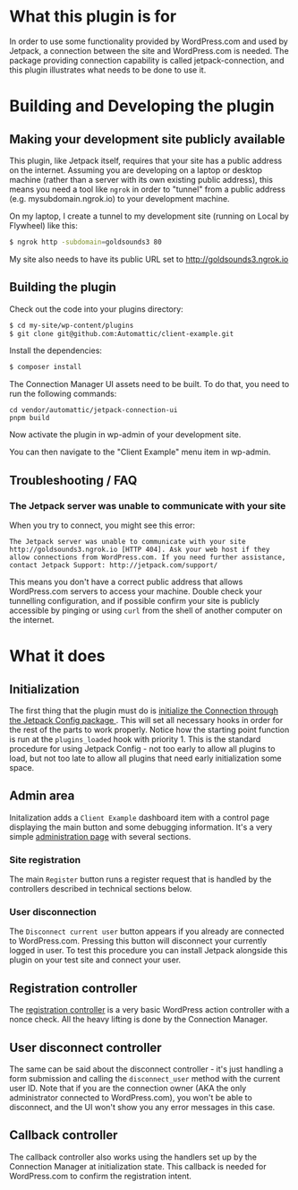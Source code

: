 # What this plugin is for

In order to use some functionality provided by WordPress.com and used by Jetpack, a connection between the site and WordPress.com is needed. The package providing connection capability is called jetpack-connection, and this plugin illustrates what needs to be done to use it.

# Building and Developing the plugin

## Making your development site publicly available

This plugin, like Jetpack itself, requires that your site has a public address on the internet. Assuming you are developing on a laptop or desktop machine (rather than a server with its own existing public address), this means you need a tool like `ngrok` in order to "tunnel" from a public address (e.g. mysubdomain.ngrok.io) to your development machine.

On my laptop, I create a tunnel to my development site (running on Local by Flywheel) like this:

```bash
$ ngrok http -subdomain=goldsounds3 80
```

My site also needs to have its public URL set to http://goldsounds3.ngrok.io

## Building the plugin

Check out the code into your plugins directory:

```bash
$ cd my-site/wp-content/plugins
$ git clone git@github.com:Automattic/client-example.git
```

Install the dependencies:

```bash
$ composer install
```

The Connection Manager UI assets need to be built. To do that, you need to run the following commands:

```
cd vendor/automattic/jetpack-connection-ui
pnpm build
```

Now activate the plugin in wp-admin of your development site.

You can then navigate to the "Client Example" menu item in wp-admin.

## Troubleshooting / FAQ

### The Jetpack server was unable to communicate with your site

When you try to connect, you might see this error:

```
The Jetpack server was unable to communicate with your site http://goldsounds3.ngrok.io [HTTP 404]. Ask your web host if they allow connections from WordPress.com. If you need further assistance, contact Jetpack Support: http://jetpack.com/support/
```

This means you don't have a correct public address that allows WordPress.com servers to access your machine. Double check your tunnelling configuration, and if possible confirm your site is publicly accessible by pinging or using `curl` from the shell of another computer on the internet.

# What it does

## Initialization

The first thing that the plugin must do is [initialize the Connection through the Jetpack Config package ](https://github.com/Automattic/client-example/blob/master/client-example.php#L82). This will set all necessary hooks in order for the rest of the parts to work properly. Notice how the starting point function is run at the `plugins_loaded` hook with priority 1. This is the standard procedure for using Jetpack Config - not too early to allow all plugins to load, but not too late to allow all plugins that need early initialization some space.

## Admin area

Initalization adds a `Client Example` dashboard item with a control page displaying the main button and some debugging information. It's a very simple [administration page](https://github.com/Automattic/client-example/blob/master/admin/partials/client-example-admin-display.php) with several sections.

### Site registration

The main `Register` button runs a register request that is handled by the controllers described in technical sections below.

### User disconnection

The `Disconnect current user` button appears if you already are  connected to WordPress.com. Pressing this button will disconnect your currently logged in user. To test this procedure you can install Jetpack alongside this plugin on your test site and connect your user.

## Registration controller

The [registration controller](https://github.com/Automattic/client-example/blob/master/admin/class-client-example-admin.php#L139) is a very basic WordPress action controller with a nonce check. All the heavy lifting is done by the Connection Manager.

## User disconnect controller

The same can be said about the disconnect controller - it's just handling a form submission and calling the `disconnect_user` method with the current user ID. Note that if you are the connection owner (AKA the only administrator connected to WordPress.com), you won't be able to disconnect, and the UI won't show you any error messages in this case.

## Callback controller

The callback controller also works using the handlers set up by the Connection Manager at initialization state. This callback is needed for WordPress.com to confirm the registration intent.
